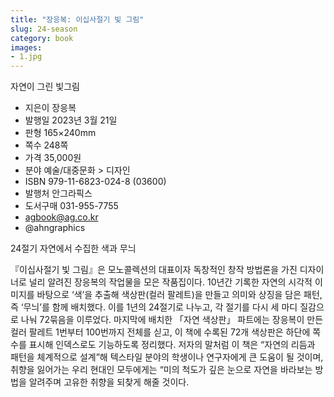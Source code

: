 ```yaml
---
title: "장응복: 이십사절기 빛 그림"
slug: 24-season
category: book
images:
- 1.jpg
---
```


자연이 그린 빛그림

- 지은이 장응복
- 발행일 2023년 3월 21일
- 판형 165×240mm
- 쪽수 248쪽
- 가격 35,000원
- 분야 예술/대중문화 > 디자인
- ISBN 979-11-6823-024-8 (03600)
- 발행처 안그라픽스
- 도서구매 031-955-7755
- agbook@ag.co.kr
- @ahngraphics


24절기 자연에서 수집한 색과 무늬


『이십사절기 빛 그림』은 모노콜렉션의 대표이자 독창적인 창작 방법론을 가진 디자이너로 널리 알려진 장응복의 작업물을 모은 작품집이다. 10년간 기록한 자연의 시각적 이미지를 바탕으로 ‘색’을 추출해 색상판(컬러 팔레트)을 만들고 의미와 상징을 담은 패턴, 즉 ‘무늬’를 함께 배치했다. 이를 1년의 24절기로 나누고, 각 절기를 다시 세 마디 질감으로 나눠 72묶음을 이루었다. 마지막에 배치한 「자연 색상판」 파트에는 장응복이 만든 컬러 팔레트 1번부터 100번까지 전체를 싣고, 이 책에 수록된 72개 색상판은 하단에 쪽수를 표시해 인덱스로도 기능하도록 정리했다. 저자의 말처럼 이 책은 “자연의 리듬과 패턴을 체계적으로 설계”해 텍스타일 분야의 학생이나 연구자에게 큰 도움이 될 것이며, 취향을 잃어가는 우리 현대인 모두에게는 “미의 척도가 깊은 눈으로 자연을 바라보는 방법을 알려주며 고유한 취향을 되찾게 해줄 것이다.